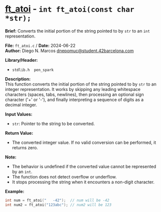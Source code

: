# [ft_atoi](ft_atoi.c) - `int ft_atoi(const char *str);`

**Brief:**
Converts the initial portion of the string pointed to by `str` to an `int` representation.

**File:** `ft_atoi.c` / **Date:** 2024-06-22  
**Author:** Diego N. Marcos <dnepomuc@student.42barcelona.com>

**Library/Header:** 
* `stdlib.h  pen_spark  ` 

**Description:**  
This function converts the initial portion of the string pointed to by `str` to an integer representation. It works by skipping any leading whitespace characters (spaces, tabs, newlines), then processing an optional sign character ('+' or '-'), and finally interpreting a sequence of digits as a decimal integer.

**Input Values:**  
* `str`: Pointer to the string to be converted.  

**Return Value:**  
* The converted integer value. If no valid conversion can be performed, it returns zero.

**Note:**  
- The behavior is undefined if the converted value cannot be represented by an `int`.
- The function does not detect overflow or underflow.
- It stops processing the string when it encounters a non-digit character.

**Example:**  
```c
int num = ft_atoi("   -42");  // num will be -42
int num2 = ft_atoi("123abc"); // num2 will be 123
```

